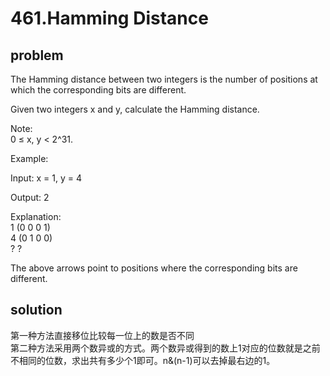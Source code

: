 461.Hamming Distance 
====  
problem
-------  
The Hamming distance between two integers is the number of positions at which the corresponding bits are different.  
  
Given two integers x and y, calculate the Hamming distance.  

Note:  
0 ≤ x, y < 2^31.  

Example:  

Input: x = 1, y = 4  

Output: 2  

Explanation:  
1   (0 0 0 1)  
4   (0 1 0 0)    
       ?   ?  

The above arrows point to positions where the corresponding bits are different.  


solution
--------
第一种方法直接移位比较每一位上的数是否不同  
第二种方法采用两个数异或的方式。两个数异或得到的数上1对应的位数就是之前不相同的位数，求出共有多少个1即可。n&(n-1)可以去掉最右边的1。
